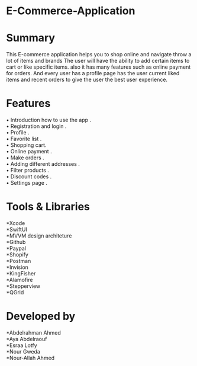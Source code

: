 # E-Commerce-Application
# Summary
This E-commerce application helps you to shop online and navigate throw a lot of items and brands
The user will have the ability to add certain items to cart or like specific items.
also it has many features such as online payment for orders.
And every user has a profile page has the user current liked items and recent orders to give the user the best user experience.

# Features
• Introduction how to use the app .</br>
• Registration and login .</br>
• Profile .</br>
• Favorite list .</br>
• Shopping cart.</br>
• Online payment .</br>
• Make orders .</br>
• Adding different addresses .</br>
• Filter products .</br>
• Discount codes .</br>
• Settings page .</br>

# Tools & Libraries
*Xcode </br>
*SwiftUI </br>
*MVVM design architeture  </br>
*Github </br>
*Paypal </br> 
*Shopify </br>
*Postman </br>
*Invision </br>
*KingFisher </br>
*Alamofire </br>
*Stepperview </br>
*QGrid </br>


# Developed by
*Abdelrahman Ahmed </br>
*Aya Abdelraouf </br>
*Esraa Lotfy </br>
*Nour Gweda </br>
*Nour-Allah Ahmed </br>
